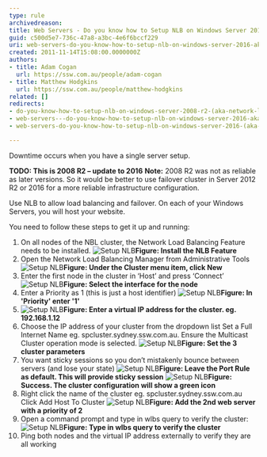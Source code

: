 ```yaml
---
type: rule
archivedreason: 
title: Web Servers - Do you know how to Setup NLB on Windows Server 2016? (aka Network Load Balancing)
guid: c500d5e7-736c-47a8-a3bc-4e6f6bccf229
uri: web-servers-do-you-know-how-to-setup-nlb-on-windows-server-2016-aka-network-load-balancing
created: 2011-11-14T15:08:00.0000000Z
authors:
- title: Adam Cogan
  url: https://ssw.com.au/people/adam-cogan
- title: Matthew Hodgkins
  url: https://ssw.com.au/people/matthew-hodgkins
related: []
redirects:
- do-you-know-how-to-setup-nlb-on-windows-server-2008-r2-(aka-network-load-balancing)
- web-servers---do-you-know-how-to-setup-nlb-on-windows-server-2016-aka-network-load-balancing
- web-servers-do-you-know-how-to-setup-nlb-on-windows-server-2016-(aka-network-load-balancing)

---
```


Downtime occurs when you have a single server setup.

**TODO: This is 2008 R2 – update to 2016** 
 **Note:** 2008 R2 was not as reliable as later versions. So it would be better to use failover cluster in Server 2012 R2 or 2016 for a more reliable infrastructure configuration.

Use NLB to allow load balancing and failover. On each of your Windows Servers, you will host your website.

You need to follow these steps to get it up and running:

<!--endintro-->

1. On all nodes of the NBL cluster, the Network Load Balancing Feature needs to be installed.
![Setup NLB](NLB1.png)**Figure: Install the NLB Feature**
2. Open the Network Load Balancing Manager from Administrative Tools
![Setup NLB](NLB22.png)**Figure: Under the Cluster menu item, click New**
3. Enter the first node in the cluster in ‘Host’ and press ‘Connect’
![Setup NLB](NLB33.png)**Figure: Select the interface for the node**
4. Enter a Priority as 1 (this is just a host identifier)
![Setup NLB](NLB44.png)**Figure: In 'Priority' enter '1'**
5. ![Setup NLB](NLB55.png)**Figure: Enter a virtual IP address for the cluster. eg. 192.168.1.12**
6. Choose the IP address of your cluster from the dropdown list Set a Full Internet Name eg. spcluster.sydney.ssw.com.au. 
Ensure the Multicast Cluster operation mode is selected.
![Setup NLB](NLB66.png)**Figure: Set the 3 cluster parameters**
7. You want sticky sessions so you don’t mistakenly bounce between servers (and lose your state)
![Setup NLB](NLB77.png)**Figure: Leave the Port Rule as default. This will provide sticky session** 
![Setup NLB](NLB88.png)**Figure: Success. The cluster configuration will show a green icon**
8. Right click the name of the cluster eg. spcluster.sydney.ssw.com.au Click Add Host To Cluster
![Setup NLB](NLB99.png)**Figure: Add the 2nd web server with a priority of 2**
9. Open a command prompt and type in wlbs query to verify the cluster:
![Setup NLB](Setup-NLB-13.jpg)**Figure: Type in wlbs query to verify the cluster**
10. Ping both nodes and the virtual IP address externally to verify they are all working
